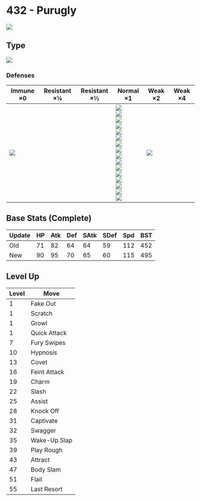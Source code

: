 # 432 - Purugly
![][432]

## Type

![][normal]

### Defenses

Immune ×0      | Resistant ×¼ | Resistant ×½ | Normal ×1                                                                                                                                                                                                                                          | Weak ×2           | Weak ×4 | 
---            | ---          | ---          | ---                                                                                                                                                                                                                                                | ---               | ---     | 
![][ghost]<br> |              |              | ![][normal]<br> ![][flying]<br> ![][poison]<br> ![][ground]<br> ![][rock]<br> ![][bug]<br> ![][steel]<br> ![][fire]<br> ![][water]<br> ![][grass]<br> ![][electric]<br> ![][psychic]<br> ![][ice]<br> ![][dragon]<br> ![][dark]<br> ![][fairy]<br> | ![][fighting]<br> |         | 

## Base Stats (Complete)

Update | HP  | Atk | Def | SAtk | SDef | Spd | BST | 
---    | --- | --- | --- | ---  | ---  | --- | --- | 
Old    | 71  | 82  | 64  | 64   | 59   | 112 | 452 | 
New    | 90  | 95  | 70  | 65   | 60   | 115 | 495 | 

## Level Up

Level | Move         | 
---   | ---          | 
1     | Fake Out     | 
1     | Scratch      | 
1     | Growl        | 
1     | Quick Attack | 
7     | Fury Swipes  | 
10    | Hypnosis     | 
13    | Covet        | 
16    | Feint Attack | 
19    | Charm        | 
22    | Slash        | 
25    | Assist       | 
28    | Knock Off    | 
31    | Captivate    | 
32    | Swagger      | 
35    | Wake-Up Slap | 
39    | Play Rough   | 
43    | Attract      | 
47    | Body Slam    | 
51    | Flail        | 
55    | Last Resort  | 

[432]: ../img/pokemon/432.png
[normal]: ../img/types/normal.png
[fire]: ../img/types/fire.png
[fighting]: ../img/types/fighting.png
[water]: ../img/types/water.png
[flying]: ../img/types/flying.png
[grass]: ../img/types/grass.png
[poison]: ../img/types/poison.png
[electric]: ../img/types/electric.png
[ground]: ../img/types/ground.png
[psychic]: ../img/types/psychic.png
[rock]: ../img/types/rock.png
[ice]: ../img/types/ice.png
[bug]: ../img/types/bug.png
[dragon]: ../img/types/dragon.png
[ghost]: ../img/types/ghost.png
[dark]: ../img/types/dark.png
[steel]: ../img/types/steel.png
[fairy]: ../img/types/fairy.png
